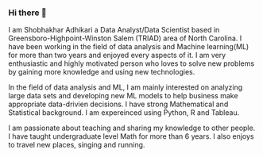 ### Hi there 👋

<!--
**shobhakhar/shobhakhar** is a ✨ _special_ ✨ repository because its `README.md` (this file) appears on your GitHub profile.

Here are some ideas to get you started:

- 🔭 I’m currently working on ...
- 🌱 I’m currently learning ...
- 👯 I’m looking to collaborate on ...
- 🤔 I’m looking for help with ...
- 💬 Ask me about ...
- 📫 How to reach me: ...
- 😄 Pronouns: ...
- ⚡ Fun fact: ...
-->
I am Shobhakhar Adhikari a Data Analyst/Data Scientist based in Greensboro-Highpoint-Winston Salem (TRIAD) area of North Carolina. I have been working in the field of data analysis and Machine learning(ML) for more than two years and enjoyed every aspects of it. I am very enthusiastic and highly motivated person who loves to solve new problems by gaining more knowledge and using new technologies.

In the field of data analysis and ML, I am mainly interested on analyzing large data sets and developing new ML models to help business make appropriate data-drivien decisions. I have strong Mathematical and Statistical background. I am expereinced using Python, R and Tableau.

I am passionate about teaching and sharing my knowledge to other people. I have taught undergraduate level Math for more than 6 years. I also enjoys to travel new places, singing and running.

